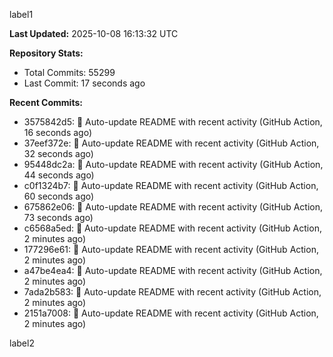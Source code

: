 
label1 
<!-- ACTIVITY_START -->
**Last Updated:** 2025-10-08 16:13:32 UTC

**Repository Stats:**
- Total Commits: 55299
- Last Commit: 17 seconds ago

**Recent Commits:**
- 3575842d5: 🤖 Auto-update README with recent activity (GitHub Action, 16 seconds ago)
- 37eef372e: 🤖 Auto-update README with recent activity (GitHub Action, 32 seconds ago)
- 95448dc2a: 🤖 Auto-update README with recent activity (GitHub Action, 44 seconds ago)
- c0f1324b7: 🤖 Auto-update README with recent activity (GitHub Action, 60 seconds ago)
- 675862e06: 🤖 Auto-update README with recent activity (GitHub Action, 73 seconds ago)
- c6568a5ed: 🤖 Auto-update README with recent activity (GitHub Action, 2 minutes ago)
- 177296e61: 🤖 Auto-update README with recent activity (GitHub Action, 2 minutes ago)
- a47be4ea4: 🤖 Auto-update README with recent activity (GitHub Action, 2 minutes ago)
- 7ada2b583: 🤖 Auto-update README with recent activity (GitHub Action, 2 minutes ago)
- 2151a7008: 🤖 Auto-update README with recent activity (GitHub Action, 2 minutes ago)
<!-- ACTIVITY_END -->

label2
